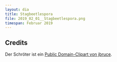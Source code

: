 ```yaml
---
layout: dia
title: Stagbeetlespora
file: 2019_02_01__Stagbeetlespora.png
timespan: Februar 2019
---
```


## Credits

Der Schröter ist ein [Public Domain-Clipart von jbruce](https://web.archive.org/web/20200229224938/https://openclipart.org/detail/19682/stag-beetle-lucanus-elephas).
